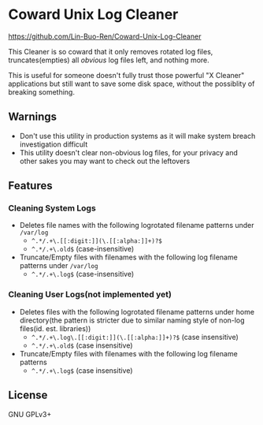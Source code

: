 # Coward Unix Log Cleaner
<https://github.com/Lin-Buo-Ren/Coward-Unix-Log-Cleaner>

This Cleaner is so coward that it only removes rotated log files, truncates(empties) all *obvious* log files left, and nothing more.

This is useful for someone doesn't fully trust those powerful "X Cleaner" applications but still want to save some disk space, without the possiblity of breaking something.

## Warnings
* Don't use this utility in production systems as it will make system breach investigation difficult
* This utility doesn't clear non-obvious log files, for your privacy and other sakes you may want to check out the leftovers

## Features
### Cleaning System Logs
* Deletes file names with the following logrotated filename patterns under `/var/log`
	- `^.*/.+\.[[:digit:]](\.[[:alpha:]]+)?$`
	- `^.*/.+\.old$` (case-insensitive)
* Truncate/Empty files with filenames with the following log filename patterns under `/var/log`
	- `^.*/.+\.log$` (case-insensitive)

### Cleaning User Logs(not implemented yet)
* Deletes files with the following logrotated filename patterns under home directory(the pattern is stricter due to similar naming style of non-log files(id. est. libraries))
	- `^.*/.+\.log\.[[:digit:]](\.[[:alpha:]]+)?$` (case insensitive)
	- `^.*/.+\.old$` (case insensitive)
* Truncate/Empty files with filenames with the following log filename patterns
	- `^.*/.+\.log$` (case insensitive)

## License
GNU GPLv3+
